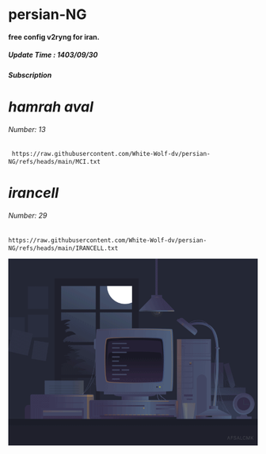 # persian-NG

#### free config v2ryng for iran.


<h5>Update Time : 1403/09/30 </h5>

##### Subscription

  # *****hamrah aval*****

<h6>Number: 13</h6>

     https://raw.githubusercontent.com/White-Wolf-dv/persian-NG/refs/heads/main/MCI.txt

# *****irancell*****

<h6>Number: 29</h6>

    https://raw.githubusercontent.com/White-Wolf-dv/persian-NG/refs/heads/main/IRANCELL.txt

<p align="center">
<img  src="https://github.com/White-Wolf-dv/White-Wolf-dv/blob/main/5.gif">
</p>
